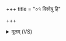 +++
title = "०१ विश्वेषु हि"

+++
<details><summary>मूलम् (VS)</summary>

विश्वे॑षु॒ हि त्वा॒ सव॑नेषु तु॒ञ्जते॑ समा॒नमेकं॒ वृष॑मण्यवः॒ पृथ॒क्स्वः᳡ सनि॒ष्यवः॒ पृथ॑क्।  
तं त्वा॒ नावं॒ न प॒र्षणिं॑ शू॒षस्य॑ धु॒रि धी॑महि।  
इन्द्रं॒ न य॒ज्ञैश्च॒तय॑न्त आ॒यव॒ स्तोमे॑भिरिन्द्रमा॒यवः॑ ॥
</details>